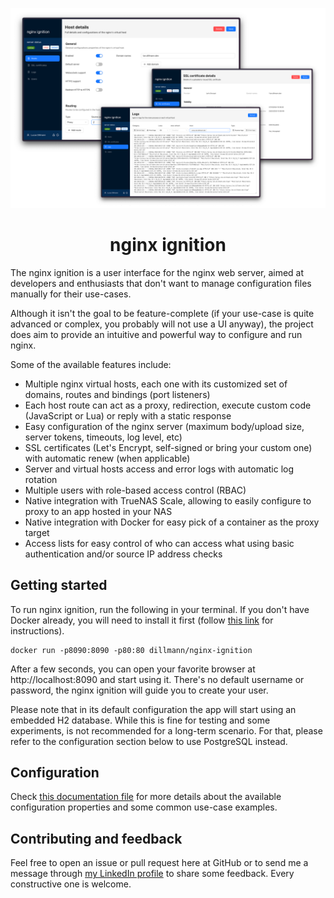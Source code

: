 <p align="center">
    <img src="docs/readme-screenshots-v2.png" alt="" width="600" />
</p>
<h1 align="center">
    nginx ignition
</h1>

The nginx ignition is a user interface for the nginx web server, aimed at developers and enthusiasts that don't
want to manage configuration files manually for their use-cases. 

Although it isn't the goal to be feature-complete (if your use-case is quite advanced or complex, you probably will not 
use a UI anyway), the project does aim to provide an intuitive and powerful way to configure and run nginx.

Some of the available features include:
- Multiple nginx virtual hosts, each one with its customized set of domains, routes and bindings (port listeners)
- Each host route can act as a proxy, redirection, execute custom code (JavaScript or Lua) or reply with a static 
  response
- Easy configuration of the nginx server (maximum body/upload size, server tokens, timeouts, log level, etc)
- SSL certificates (Let's Encrypt, self-signed or bring your custom one) with automatic renew (when applicable)
- Server and virtual hosts access and error logs with automatic log rotation
- Multiple users with role-based access control (RBAC)
- Native integration with TrueNAS Scale, allowing to easily configure to proxy to an app hosted in your NAS
- Native integration with Docker for easy pick of a container as the proxy target
- Access lists for easy control of who can access what using basic authentication and/or source IP address checks 

## Getting started

To run nginx ignition, run the following in your terminal. If you don't have Docker already, you will need to install 
it first (follow [this link](https://www.docker.com/get-started/) for instructions).

```shell
docker run -p8090:8090 -p80:80 dillmann/nginx-ignition
```

After a few seconds, you can open your favorite browser at http://localhost:8090 and start using it. There's no 
default username or password, the nginx ignition will guide you to create your user.

Please note that in its default configuration the app will start using an embedded H2 database. While this is fine for
testing and some experiments, is not recommended for a long-term scenario. For that, please refer to the 
configuration section below to use PostgreSQL instead.

## Configuration

Check [this documentation file](docs/configuration-properties.md) for more details about the available 
configuration properties and some common use-case examples.

## Contributing and feedback

Feel free to open an issue or pull request here at GitHub or to send me a message through
[my LinkedIn profile](https://linkedin.com/in/lucasdillmann) to share some feedback. Every constructive one is welcome.
